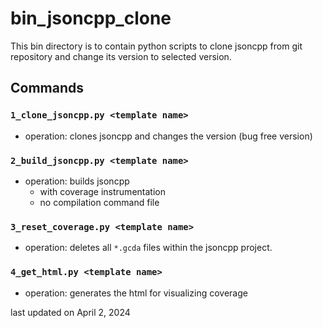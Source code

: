 # bin_jsoncpp_clone
This bin directory is to contain python scripts to clone jsoncpp from git repository and change its version to selected version.


## Commands

### ``1_clone_jsoncpp.py <template name>``
* operation: clones jsoncpp and changes the version (bug free version)

### ``2_build_jsoncpp.py <template name>``
* operation: builds jsoncpp
    * with coverage instrumentation
    * no compilation command file

### ``3_reset_coverage.py <template name>``
* operation: deletes all ``*.gcda`` files within the jsoncpp project.

### ``4_get_html.py <template name>``
* operation: generates the html for visualizing coverage


last updated on April 2, 2024
